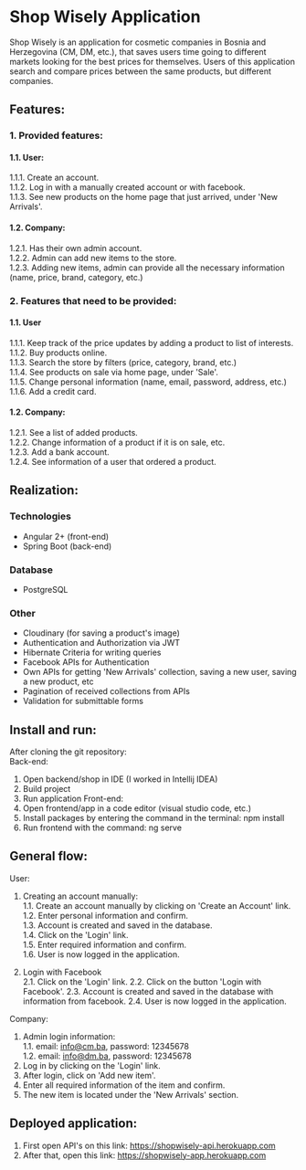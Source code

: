 # Shop Wisely Application

Shop Wisely is an application for cosmetic companies in Bosnia and Herzegovina (CM, DM, etc.), that saves users time going to different markets looking for the best prices for themselves. Users of this application search and compare prices between the same products, but different companies. 

## Features:

### 1. Provided features:

#### 1.1. User:
1.1.1. Create an account. <br>
1.1.2. Log in with a manually created account or with facebook. <br>
1.1.3. See new products on the home page that just arrived, under 'New Arrivals'.

#### 1.2. Company:
1.2.1. Has their own admin account. <br>
1.2.2. Admin can add new items to the store. <br>
1.2.3. Adding new items, admin can provide all the necessary information (name, price, brand, category, etc.)

### 2. Features that need to be provided:
#### 1.1. User
1.1.1. Keep track of the price updates by adding a product to list of interests. <br>
1.1.2. Buy products online. <br>
1.1.3. Search the store by filters (price, category, brand, etc.) <br>
1.1.4. See products on sale via home page, under 'Sale'. <br>
1.1.5. Change personal information (name, email, password, address, etc.) <br>
1.1.6. Add a credit card. <br>

#### 1.2. Company:
1.2.1. See a list of added products. <br>
1.2.2. Change information of a product if it is on sale, etc. <br>
1.2.3. Add a bank account. <br>
1.2.4. See information of a user that ordered a product. 

## Realization:
### Technologies
- Angular 2+ (front-end) 
- Spring Boot (back-end) 

### Database
- PostgreSQL 

### Other
- Cloudinary (for saving a product's image)
- Authentication and Authorization via JWT
- Hibernate Criteria for writing queries 
- Facebook APIs for Authentication 
- Own APIs for getting 'New Arrivals' collection, saving a new user, saving a new product, etc
- Pagination of received collections from APIs
- Validation for submittable forms

## Install and run:
After cloning the git repository: <br>
Back-end: <br>
1. Open backend/shop in IDE (I worked in Intellij IDEA)
2. Build project
3. Run application
Front-end: <br>
1. Open frontend/app in a code editor (visual studio code, etc.)
2. Install packages by entering the command in the terminal: npm install
3. Run frontend with the command: ng serve

## General flow:
User:
1. Creating an account manually: <br>
1.1. Create an account manually by clicking on 'Create an Account' link. <br>
1.2. Enter personal information and confirm. <br>
1.3. Account is created and saved in the database. <br>
1.4. Click on the 'Login' link. <br>
1.5. Enter required information and confirm. <br>
1.6. User is now logged in the application.

2. Login with Facebook <br>
2.1. Click on the 'Login' link.
2.2. Click on the button 'Login with Facebook'.
2.3. Account is created and saved in the database with information from facebook.
2.4. User is now logged in the application.

Company:
1. Admin login information: <br>
  1.1. email: info@cm.ba, password: 12345678 <br>
  1.2. email: info@dm.ba, password: 12345678
2. Log in by clicking on the 'Login' link.
3. After login, click on 'Add new item'.
4. Enter all required information of the item and confirm.
5. The new item is located under the 'New Arrivals' section.


## Deployed application:
1. First open API's on this link: https://shopwisely-api.herokuapp.com
2. After that, open this link: https://shopwisely-app.herokuapp.com


